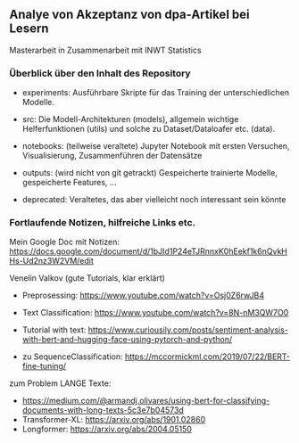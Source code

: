 ## Analye von Akzeptanz von dpa-Artikel bei Lesern

Masterarbeit in Zusammenarbeit mit INWT Statistics



### Überblick über den Inhalt des Repository

* experiments: Ausführbare Skripte für das Training der unterschiedlichen Modelle.

* src: Die Modell-Architekturen (models), allgemein wichtige Helferfunktionen (utils) und solche zu Dataset/Dataloafer etc. (data).

* notebooks: (teilweise veraltete) Jupyter Notebook mit ersten Versuchen, Visualisierung, Zusammenführen der Datensätze

* outputs: (wird nicht von git getrackt) Gespeicherte trainierte Modelle, gespeicherte Features, ...

* deprecated: Veraltetes, das aber vielleicht noch interessant sein könnte



### Fortlaufende Notizen, hilfreiche Links etc.

Mein Google Doc mit Notizen: https://docs.google.com/document/d/1bJId1P24eTJRnnxK0hEekf1k6nQvkHHs-Ud2nz3W2VM/edit

Venelin Valkov (gute Tutorials, klar erklärt)

* Preprosessing: https://www.youtube.com/watch?v=Osj0Z6rwJB4

* Text Classification: https://www.youtube.com/watch?v=8N-nM3QW7O0

* Tutorial with text: https://www.curiousily.com/posts/sentiment-analysis-with-bert-and-hugging-face-using-pytorch-and-python/
* zu SequenceClassification: https://mccormickml.com/2019/07/22/BERT-fine-tuning/



zum Problem LANGE Texte:

* https://medium.com/@armandj.olivares/using-bert-for-classifying-documents-with-long-texts-5c3e7b04573d
* Transformer-XL: https://arxiv.org/abs/1901.02860
* Longformer: https://arxiv.org/abs/2004.05150


